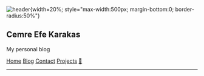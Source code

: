![header](https://avatars.githubusercontent.com/u/44120900){width=20%; style="max-width:500px; margin-bottom:0; border-radius:50%"}

## Cemre Efe Karakas

My personal blog

[Home](/index.html)
[Blog](/blog/blog.html)
[Contact](/contact.html)
[Projects](/projects/projects.html)
[🌿](http://dutl.uk/)

---

